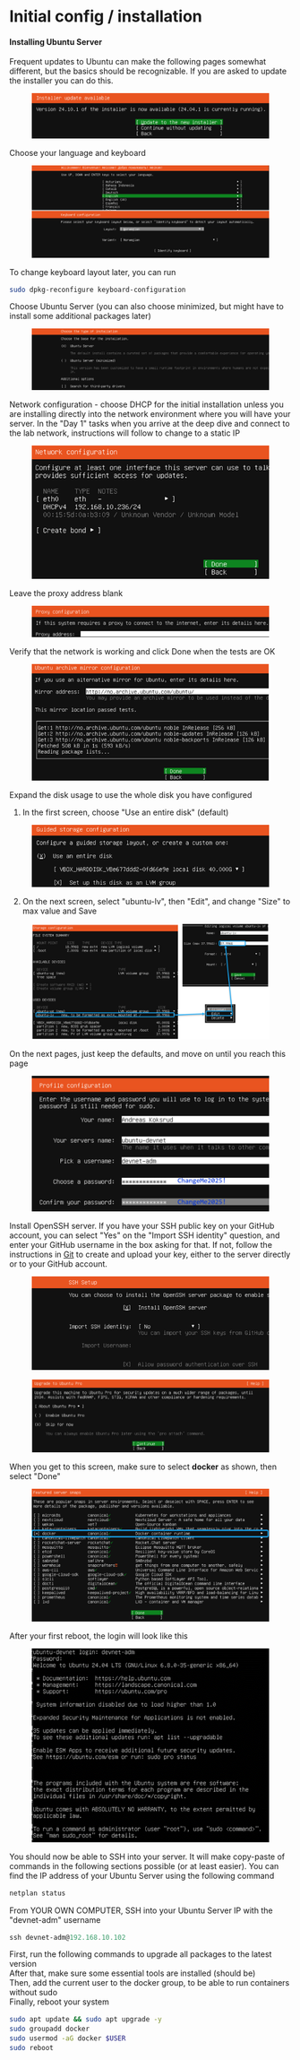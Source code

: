 # Initial config / installation

#### Installing Ubuntu Server

Frequent updates to Ubuntu can make the following pages somewhat different, but the basics should be recognizable. If you are asked to update the installer you can do this.

<figure><img src="../../../.gitbook/assets/image (50).png" alt=""><figcaption></figcaption></figure>

Choose your language and keyboard

<figure><img src="../../../.gitbook/assets/image (51).png" alt=""><figcaption></figcaption></figure>

To change keyboard layout later, you can run

```bash
sudo dpkg-reconfigure keyboard-configuration
```

Choose Ubuntu Server (you can also choose minimized, but might have to install some additional packages later)

<figure><img src="../../../.gitbook/assets/image (52).png" alt=""><figcaption></figcaption></figure>

Network configuration - choose DHCP for the initial installation unless you are installing directly into the network environment where you will have your server. In the "Day 1" tasks when you arrive at the deep dive and connect to the lab network, instructions will follow to change to a static IP

<figure><img src="../../../.gitbook/assets/image (53).png" alt=""><figcaption></figcaption></figure>

Leave the proxy address blank

<figure><img src="../../../.gitbook/assets/image (54).png" alt=""><figcaption></figcaption></figure>

Verify that the network is working and click Done when the tests are OK

<figure><img src="../../../.gitbook/assets/image (55).png" alt=""><figcaption></figcaption></figure>

Expand the disk usage to use the whole disk you have configured

1. In the first screen, choose "Use an entire disk" (default)

<figure><img src="../../../.gitbook/assets/image (56).png" alt=""><figcaption></figcaption></figure>

2. On the next screen, select "ubuntu-lv", then "Edit", and change "Size" to max value and Save

<figure><img src="../../../.gitbook/assets/image (57).png" alt=""><figcaption></figcaption></figure>

On the next pages, just keep the defaults, and move on until you reach this page

<figure><img src="../../../.gitbook/assets/image (58).png" alt=""><figcaption></figcaption></figure>

Install OpenSSH server. If you have your SSH public key on your GitHub account, you can select "Yes" on the "Import SSH identity" question, and enter your GitHub username in the box asking for that. If not, follow the instructions in [Git](https://app.gitbook.com/s/9qlH4foCfR5gDmwlHsV5/git "mention") to create and upload your key, either to the server directly or to your GitHub account.

<figure><img src="../../../.gitbook/assets/image (59).png" alt=""><figcaption></figcaption></figure>

<figure><img src="../../../.gitbook/assets/image (60).png" alt=""><figcaption></figcaption></figure>

When you get to this screen, make sure to select **docker** as shown, then select "Done"

<figure><img src="../../../.gitbook/assets/image (61).png" alt=""><figcaption></figcaption></figure>

After your first reboot, the login will look like this

<figure><img src="../../../.gitbook/assets/image (62).png" alt=""><figcaption></figcaption></figure>

You should now be able to SSH into your server. It will make copy-paste of commands in the following sections possible (or at least easier). You can find the IP address of your Ubuntu Server using the following command

```bash
netplan status
```

From YOUR OWN COMPUTER, SSH into your Ubuntu Server IP with the "devnet-adm" username

```powershell
ssh devnet-adm@192.168.10.102
```

First, run the following commands to upgrade all packages to the latest version\
After that, make sure some essential tools are installed (should be)\
Then, add the current user to the docker group, to be able to run containers without sudo\
Finally, reboot your system

```bash
sudo apt update && sudo apt upgrade -y
sudo groupadd docker
sudo usermod -aG docker $USER
sudo reboot
```
